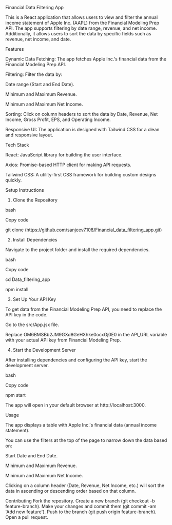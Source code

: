 Financial Data Filtering App

This is a React application that allows users to view and filter the annual income statement of Apple Inc. (AAPL) from the Financial Modeling Prep API. The app supports filtering by date range, revenue, and net income. Additionally, it allows users to sort the data by specific fields such as revenue, net income, and date.

Features

Dynamic Data Fetching: The app fetches Apple Inc.'s financial data from the Financial Modeling Prep API.

Filtering: Filter the data by:

Date range (Start and End Date).

Minimum and Maximum Revenue.

Minimum and Maximum Net Income.

Sorting: 
Click on column headers to sort the data by Date, Revenue, Net Income, Gross Profit, EPS, and Operating Income.

Responsive UI: The application is designed with Tailwind CSS for a clean and responsive layout.

Tech Stack

React: JavaScript library for building the user interface.

Axios: Promise-based HTTP client for making API requests.

Tailwind CSS: A utility-first CSS framework for building custom designs quickly.

Setup Instructions

1. Clone the Repository

bash

Copy code

git clone (https://github.com/sanjeev7108/Financial_data_filtering_app.git)

2. Install Dependencies

Navigate to the project folder and install the required dependencies.

bash

Copy code

cd Data_filtering_app

npm install

3. Set Up Your API Key

To get data from the Financial Modeling Prep API, you need to replace the API key in the code.

Go to the src/App.jsx file.

Replace OM6BMSBb2JM9GXd8GeHXhke0ocxGj0E0 in the API_URL variable with your actual API key from Financial Modeling Prep.

4. Start the Development Server

After installing dependencies and configuring the API key, start the development server.

bash

Copy code

npm start

The app will open in your default browser at http://localhost:3000.

Usage

The app displays a table with Apple Inc.'s financial data (annual income statement).

You can use the filters at the top of the page to narrow down the data based on:

Start Date and End Date.

Minimum and Maximum Revenue.

Minimum and Maximum Net Income.

Clicking on a column header (Date, Revenue, Net Income, etc.) will sort the data in ascending or descending order based on that column.

Contributing
Fork the repository.
Create a new branch (git checkout -b feature-branch).
Make your changes and commit them (git commit -am 'Add new feature').
Push to the branch (git push origin feature-branch).
Open a pull request.
